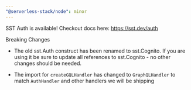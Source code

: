 ```yaml
---
"@serverless-stack/node": minor
---
```


SST Auth is available! Checkout docs here: https://sst.dev/auth

Breaking Changes

- The old sst.Auth construct has been renamed to sst.Cognito. If you are using it be sure to update all references to sst.Cognito - no other changes should be needed.

- The import for `createGQLHandler` has changed to `GraphQLHandler` to match `AuthHandler` and other handlers we will be shipping
